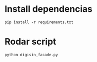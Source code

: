 # Install dependencias
`pip install -r requirements.txt`

# Rodar script
`python digisin_facade.py`
